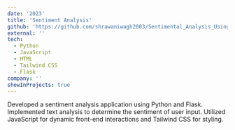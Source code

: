 ```yaml
---
date: '2023'
title: 'Sentiment Analysis'
github: 'https://github.com/shrawaniwagh2003/Sentimental_Analysis_Using_Flask'
external: ''
tech:
  - Python
  - JavaScript
  - HTML
  - Tailwind CSS
  - Flask
company: ''
showInProjects: true
---
```

Developed a sentiment analysis application using Python and Flask. Implemented text analysis to determine the sentiment of user input. Utilized JavaScript for dynamic front-end interactions and Tailwind CSS for styling.